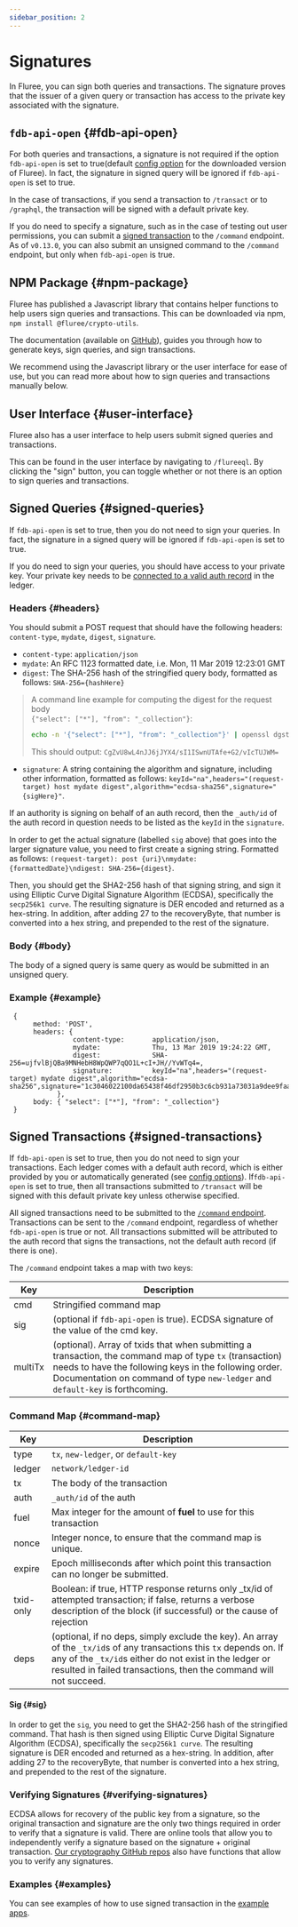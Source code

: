 ```yaml
---
sidebar_position: 2
---
```


# Signatures

In Fluree, you can sign both queries and transactions.
The signature proves that the issuer of a given query or transaction has access to the private key associated with the signature.

## `fdb-api-open` {#fdb-api-open}

For both queries and transactions, a signature is not required if the option `fdb-api-open` is set to true(default [config option](/reference/fluree_config.md) for the downloaded version of Fluree).
In fact, the signature in signed query will be ignored if `fdb-api-open` is set to true.

In the case of transactions, if you send a transaction to `/transact` or to `/graphql`, the transaction will be signed with a default private key.

If you do need to specify a signature, such as in the case of testing out user permissions, you can submit a [signed transaction](#signed-transactions) to the `/command` endpoint.
As of `v0.13.0`, you can also submit an unsigned command to the `/command` endpoint, but only when `fdb-api-open` is true.

## NPM Package {#npm-package}

Fluree has published a Javascript library that contains helper functions to help users sign queries and transactions.
This can be downloaded via npm, `npm install @fluree/crypto-utils`.

The documentation (available on [GitHub](https://github.com/fluree/crypto-utils)), guides you through how to generate keys, sign queries, and sign transactions.

We recommend using the Javascript library or the user interface for ease of use, but you can read more about how to sign queries and transactions manually below.

## User Interface {#user-interface}

Fluree also has a user interface to help users submit signed queries and transactions.

This can be found in the user interface by navigating to `/flureeql`.
By clicking the "sign" button, you can toggle whether or not there is an option to sign queries and transactions.

## Signed Queries {#signed-queries}

If `fdb-api-open` is set to true, then you do not need to sign your queries.
In fact, the signature in a signed query will be ignored if `fdb-api-open` is set to true.

If you do need to sign your queries, you should have access to your private key.
Your private key needs to be [connected to a valid auth record](/concepts/identity/auth_records.md) in the ledger.

### Headers {#headers}

You should submit a POST request that should have the following headers: `content-type`, `mydate`, `digest`, `signature`.

- `content-type`: `application/json`
- `mydate`: An RFC 1123 formatted date, i.e. Mon, 11 Mar 2019 12:23:01 GMT
- `digest`: The SHA-256 hash of the stringified query body, formatted as follows: `SHA-256={hashHere}`

> A command line example for computing the digest for the request body  
>  `{"select": ["*"], "from": "_collection"}`:
>
> ```bash
> echo -n '{"select": ["*"], "from": "_collection"}' | openssl dgst -binary -sha256 | openssl base64 -A
> ```
>
> This should output: `CgZvU8wL4nJJ6jJYX4/sI1ISwnUTAfe+G2/vIcTUJWM=`

- `signature`: A string containing the algorithm and signature, including other
  information, formatted as follows:
  `keyId="na",headers="(request-target) host mydate digest",algorithm="ecdsa-sha256",signature="{sigHere}"`.

If an authority is signing on behalf of an auth record, then the `_auth/id` of the auth record in question needs to be listed as the `keyId` in the `signature`.

In order to get the actual signature (labelled `sig` above) that goes into the larger signature value, you need to first create a signing string.
Formatted as follows: `(request-target): post {uri}\nmydate: {formattedDate}\ndigest: SHA-256={digest}`.

Then, you should get the SHA2-256 hash of that signing string, and sign it using Elliptic Curve Digital Signature Algorithm (ECDSA), specifically the `secp256k1 curve`.
The resulting signature is DER encoded and returned as a hex-string.
In addition, after adding 27 to the recoveryByte, that number is converted into a hex string, and prepended to the rest of the signature.

### Body {#body}

The body of a signed query is same query as would be submitted in an unsigned query.

### Example {#example}

```http
 {
      method: 'POST',
      headers: {
                content-type:       application/json,
                mydate:             Thu, 13 Mar 2019 19:24:22 GMT,
                digest:             SHA-256=ujfvlBjQBa9MNHebH8WpQWP7qQO1L+cI+JH//YvWTq4=,
                signature:          keyId="na",headers="(request-target) mydate digest",algorithm="ecdsa-sha256",signature="1c3046022100da65438f46df2950b3c6cb931a73031a9dee9faaf1ea8d8dd1d83d5ac026635f022100aabe5483c7bd10c3a468fe720d0fbec256fa3e904e16ff9f330ef13f7921700b"
            },
      body: { "select": ["*"], "from": "_collection"}
 }
```

## Signed Transactions {#signed-transactions}

If `fdb-api-open` is set to true, then you do not need to sign your transactions.
Each ledger comes with a default auth record, which is either provided by you or automatically generated (see [config options](/reference/fluree_config.md)).
If`fdb-api-open` is set to true, then all transactions submitted to `/transact` will be signed with this default private key unless otherwise specified.

All signed transactions need to be submitted to the [`/command` endpoint](/reference/http/examples.md#command).
Transactions can be sent to the `/command` endpoint, regardless of whether `fdb-api-open` is true or not.
All transactions submitted will be attributed to the auth record that signs the transactions, not the default auth record (if there is one).

The `/command` endpoint takes a map with two keys:

| Key     | Description                                                                                                                                                                                                                                        |
| ------- | -------------------------------------------------------------------------------------------------------------------------------------------------------------------------------------------------------------------------------------------------- |
| cmd     | Stringified command map                                                                                                                                                                                                                            |
| sig     | (optional if `fdb-api-open` is true). ECDSA signature of the value of the cmd key.                                                                                                                                                                 |
| multiTx | (optional). Array of txids that when submitting a transaction, the command map of type `tx` (transaction) needs to have the following keys in the following order. Documentation on command of type `new-ledger` and `default-key` is forthcoming. |

### Command Map {#command-map}

| Key       | Description                                                                                                                                                                                                                                          |
| --------- | ---------------------------------------------------------------------------------------------------------------------------------------------------------------------------------------------------------------------------------------------------- |
| type      | `tx`, `new-ledger`, or `default-key`                                                                                                                                                                                                                 |
| ledger    | `network/ledger-id`                                                                                                                                                                                                                                  |
| tx        | The body of the transaction                                                                                                                                                                                                                          |
| auth      | `_auth/id` of the auth                                                                                                                                                                                                                               |
| fuel      | Max integer for the amount of **fuel** to use for this transaction                                                                                                                                                                                   |
| nonce     | Integer nonce, to ensure that the command map is unique.                                                                                                                                                                                             |
| expire    | Epoch milliseconds after which point this transaction can no longer be submitted.                                                                                                                                                                    |
| txid-only | Boolean: if true, HTTP response returns only \_tx/id of attempted transaction; if false, returns a verbose description of the block (if successful) or the cause of rejection                                                                        |
| deps      | (optional, if no deps, simply exclude the key). An array of the `_tx/id`s of any transactions this `tx` depends on. If any of the `_tx/id`s either do not exist in the ledger or resulted in failed transactions, then the command will not succeed. |

#### Sig {#sig}

In order to get the `sig`, you need to get the SHA2-256 hash of the stringified command.
That hash is then signed using Elliptic Curve Digital Signature Algorithm (ECDSA), specifically the `secp256k1 curve`.
The resulting signature is DER encoded and returned as a hex-string.
In addition, after adding 27 to the recoveryByte, that number is converted into a hex string, and prepended to the rest of the signature.

### Verifying Signatures {#verifying-signatures}

ECDSA allows for recovery of the public key from a signature, so the original transaction and signature are the only two things required in order to verify that a signature is valid.
There are online tools that allow you to independently verify a signature based on the signature + original transaction.
[Our cryptography GitHub repos](/reference/crypto.md#js-cryptography) also have functions that allow you to verify any signatures.

### Examples {#examples}

You can see examples of how to use signed transaction in the [example apps](/overview/demos/developer-hub.md).

